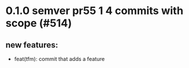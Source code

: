 # 0.1.0 semver pr55 1 4 commits with scope (#514)

## new features:
* feat(tfm): commit that adds a feature

